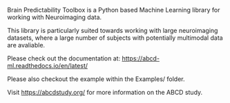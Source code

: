 Brain Predictability Toolbox is a Python based Machine Learning library for working with Neuroimaging data.

This library is particularly suited towards working with large neuroimaging datasets, where a large number of subjects with potentially multimodal data are avaliable.

Please check out the documentation at:
<https://abcd-ml.readthedocs.io/en/latest/>

Please also checkout the example within the Examples/ folder.

Visit <https://abcdstudy.org/> for more information on the ABCD study.


